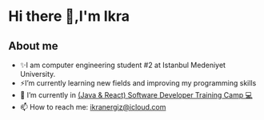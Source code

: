  # Hi there 👋,I'm Ikra
 ## About me
 
- ✨I am computer engineering student #2 at Istanbul Medeniyet University.
- ⚡I’m currently learning new fields and improving my programming skills
- 🌱 I’m currently in [(Java & React) Software Developer Training Camp 💻](https://www.kodlama.io/courses/enrolled/1332369)
- 📫 How to reach me: ikranergiz@icloud.com


